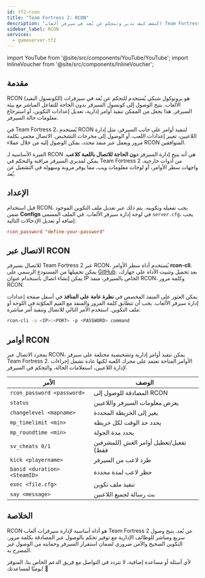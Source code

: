 ```yaml
---
id: tf2-rcon
title: "Team Fortress 2: RCON"
description: "اكتشف كيف تدير وتتحكم عن بُعد في سيرفر ألعاب Team Fortress 2 الخاص بك لإدارة ومراقبة مرنة → تعلّم المزيد الآن"
sidebar_label: RCON
services:
  - gameserver-tf2
---
```


import YouTube from '@site/src/components/YouTube/YouTube';
import InlineVoucher from '@site/src/components/InlineVoucher';

## مقدمة

RCON (الكونسول البعيد) هو بروتوكول شبكي يُستخدم للتحكم عن بُعد في سيرفرات الألعاب. يتيح الوصول إلى كونسول السيرفر بدون الحاجة للتفاعل المباشر مع بيئة السيرفر. هذا يجعل من الممكن تنفيذ أوامر إدارية، تعديل إعدادات التكوين، أو استرجاع معلومات حالة السيرفر.

في Team Fortress 2، يُستخدم RCON لتنفيذ أوامر على جانب السيرفر، مثل إدارة اللاعبين، تغيير إعدادات اللعب، أو الوصول إلى مخرجات التشخيص. الاتصال محمي بكلمة مرور ويعمل عبر منفذ محدد، يمكن الوصول إليه من خلال عملاء RCON المتوافقين.

الميزة الأساسية لـ RCON هي أنه يتيح إدارة السيرفر **دون الحاجة للاتصال باللعبة كلاعب**. يمكن لمديري السيرفر مراقبة والتحكم في Team Fortress 2 من أدوات خارجية، واجهات سطر الأوامر، أو لوحات معلومات ويب، مما يوفر مرونة وسهولة في التشغيل عن بُعد.

<InlineVoucher />

## الإعداد

قبل استخدام RCON، يجب تفعيله وتكوينه. يتم ذلك عبر تعديل ملف التكوين الموجود ضمن **Configs** في لوحة إدارة سيرفر الألعاب. في الملف المسمى `server.cfg`، يجب إضافة أو تعديل الإدخالات التالية:

```cfg
rcon_password "define-your-password"
```


## الاتصال عبر RCON

للاتصال بسيرفر Team Fortress 2 عبر RCON، يُستخدم أداة سطر الأوامر **rcon-cli**. يمكن تحميلها من المستودع الرسمي على [GitHub](https://github.com/gorcon/rcon-cli). بعد تحميل وتثبيت الأداة على جهازك، يمكن إنشاء اتصال باستخدام عنوان IP الخاص بالسيرفر، منفذ RCON، وكلمة مرور RCON.

يمكن العثور على المنفذ المخصص في **نظرة عامة على المنافذ** في أسفل صفحة إعدادات إدارة سيرفر الألعاب. يجب أن تتطابق كلمة المرور والمنفذ مع القيم المكوّنة في اللوحة أو ملف التكوين. استخدم الأمر التالي للاتصال وتنفيذ أمر مباشرة:

```bash
rcon-cli -a <IP>:<PORT> -p <PASSWORD> command
```


## أوامر RCON

بمجرد الاتصال عبر RCON، يمكن تنفيذ أوامر إدارية وتشخيصية مختلفة على سيرفر Team Fortress 2. الأوامر المتاحة تعتمد على محرك اللعبة لكنها عادة تشمل إجراءات لإدارة اللاعبين، استعلامات الحالة، والتحكم في السيرفر.

| الأمر                        | الوصف                                         |
| ---------------------------- | --------------------------------------------- |
| `rcon_password <password>`   | المصادقة للوصول إلى RCON                      |
| `status`                     | يعرض معلومات السيرفر واللاعبين                |
| `changelevel <mapname>`      | يغير إلى الخريطة المحددة                       |
| `mp_timelimit <min>`         | يحدد حد الوقت لكل خريطة                         |
| `mp_roundtime <min>`         | يحدد مدة الجولة                                |
| `sv_cheats 0/1`              | تفعيل/تعطيل أوامر الغش (للمشرفين فقط)        |
| `kick <playername>`          | طرد لاعب من السيرفر                            |
| `banid <duration> <SteamID>` | حظر لاعب لمدة محددة                            |
| `exec <file.cfg>`            | تنفيذ ملف تكوين                               |
| `say <message>`              | بث رسالة لجميع اللاعبين                        |

## الخلاصة

RCON هو أداة أساسية لإدارة سيرفرات ألعاب Team Fortress 2 عن بُعد. يتيح وصول سريع ومباشر للوظائف الإدارية مع توفير تحكم بالوصول عبر المصادقة بكلمة مرور. التكوين الصحيح والآمن ضروري لضمان استقرار السيرفر وحمايته من الوصول غير المصرح به.

لأي أسئلة أو مساعدة إضافية، لا تتردد في التواصل مع فريق الدعم الخاص بنا، المتوفر يوميًا لمساعدتك! 🙂

<InlineVoucher />
